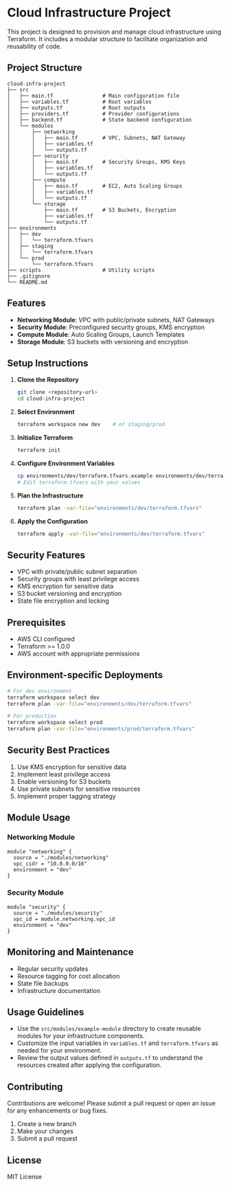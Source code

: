# Cloud Infrastructure Project

This project is designed to provision and manage cloud infrastructure using Terraform. It includes a modular structure to facilitate organization and reusability of code.

## Project Structure

```
cloud-infra-project
├── src
│   ├── main.tf                # Main configuration file
│   ├── variables.tf           # Root variables
│   ├── outputs.tf             # Root outputs
│   ├── providers.tf           # Provider configurations
│   ├── backend.tf             # State backend configuration
│   └── modules
│       ├── networking
│       │   ├── main.tf        # VPC, Subnets, NAT Gateway
│       │   ├── variables.tf
│       │   └── outputs.tf
│       ├── security
│       │   ├── main.tf        # Security Groups, KMS Keys
│       │   ├── variables.tf
│       │   └── outputs.tf
│       ├── compute
│       │   ├── main.tf        # EC2, Auto Scaling Groups
│       │   ├── variables.tf
│       │   └── outputs.tf
│       └── storage
│           ├── main.tf        # S3 Buckets, Encryption
│           ├── variables.tf
│           └── outputs.tf
├── environments
│   ├── dev
│   │   └── terraform.tfvars
│   ├── staging
│   │   └── terraform.tfvars
│   └── prod
│       └── terraform.tfvars
├── scripts                    # Utility scripts
├── .gitignore
└── README.md
```

## Features

- **Networking Module**: VPC with public/private subnets, NAT Gateways
- **Security Module**: Preconfigured security groups, KMS encryption
- **Compute Module**: Auto Scaling Groups, Launch Templates
- **Storage Module**: S3 buckets with versioning and encryption


## Setup Instructions

1. **Clone the Repository**
   ```bash
   git clone <repository-url>
   cd cloud-infra-project
   ```

2. **Select Environment**
   ```bash
   terraform workspace new dev    # or staging/prod
   ```

3. **Initialize Terraform**
   ```bash
   terraform init
   ```

4. **Configure Environment Variables**
   ```bash
   cp environments/dev/terraform.tfvars.example environments/dev/terraform.tfvars
   # Edit terraform.tfvars with your values
   ```

5. **Plan the Infrastructure**
   ```bash
   terraform plan -var-file="environments/dev/terraform.tfvars"
   ```

6. **Apply the Configuration**
   ```bash
   terraform apply -var-file="environments/dev/terraform.tfvars"
   ```

## Security Features
- VPC with private/public subnet separation
- Security groups with least privilege access
- KMS encryption for sensitive data
- S3 bucket versioning and encryption
- State file encryption and locking

## Prerequisites
- AWS CLI configured
- Terraform >= 1.0.0
- AWS account with appropriate permissions

## Environment-specific Deployments
```bash
# For dev environment
terraform workspace select dev
terraform plan -var-file="environments/dev/terraform.tfvars"

# For production
terraform workspace select prod
terraform plan -var-file="environments/prod/terraform.tfvars"
```

## Security Best Practices
1. Use KMS encryption for sensitive data
2. Implement least privilege access
3. Enable versioning for S3 buckets
4. Use private subnets for sensitive resources
5. Implement proper tagging strategy

## Module Usage

### Networking Module
```hcl
module "networking" {
  source = "./modules/networking"
  vpc_cidr = "10.0.0.0/16"
  environment = "dev"
}
```

### Security Module
```hcl
module "security" {
  source = "./modules/security"
  vpc_id = module.networking.vpc_id
  environment = "dev"
}
```

## Monitoring and Maintenance
- Regular security updates
- Resource tagging for cost allocation
- State file backups
- Infrastructure documentation




## Usage Guidelines

- Use the `src/modules/example-module` directory to create reusable modules for your infrastructure components.
- Customize the input variables in `variables.tf` and `terraform.tfvars` as needed for your environment.
- Review the output values defined in `outputs.tf` to understand the resources created after applying the configuration.

## Contributing

Contributions are welcome! Please submit a pull request or open an issue for any enhancements or bug fixes.
1. Create a new branch
2. Make your changes
3. Submit a pull request

## License
MIT License

